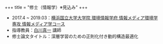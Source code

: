 +++
title = "修士（情報学）※見込み"
+++

- 2017.4 ~ 2019.03：[横浜国立大学大学院 環境情報学府 情報メディア環境学専攻 情報メディア学コース](http://www.eis.ynu.ac.jp/category01/academic/media.html)
- 指導教員：[白川真一](http://shiralab.ynu.ac.jp/shirakawa/) 講師
- 修士論文タイトル：深層学習のための正則化付き動的構造最適化

<!--more-->

